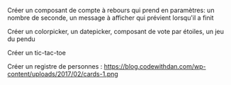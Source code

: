 Créer un composant de compte à rebours qui prend en paramètres:
 un nombre de seconde, 
 un message à afficher 
 qui prévient lorsqu'il a finit

Créer un colorpicker, un datepicker, composant de vote par étoiles, un jeu du pendu

Créer un tic-tac-toe

Créer un registre de personnes : https://blog.codewithdan.com/wp-content/uploads/2017/02/cards-1.png
